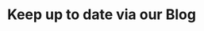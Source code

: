 ---
permalink: /blog/
layout: posts
title: "Keep up to date via our Blog"
excerpt: "Blog coming soon"
last_modified_at: 2024-04-15T21:59:26-04:00
toc: false
---